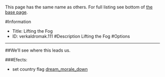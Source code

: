This page has the same name as others. For full listing see bottom of [the base page](lifting_the_fog.md).

#Information
 - Title: Lifting the Fog
 - ID: verkaldromak.111
#Description
Lifting the Fog
#Options

___
##We’ll see where this leads us.

###Efects:<ul><li>set country flag [dream_morale_down](../flags/dream_morale_down.md)</li></ul>
